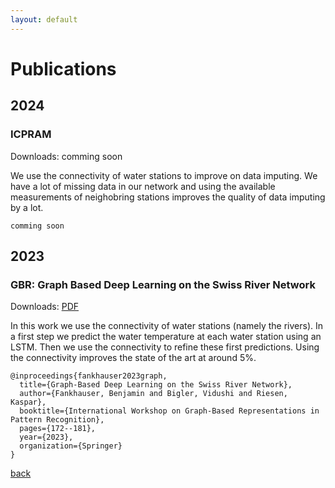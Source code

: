 ```yaml
---
layout: default
---
```


# Publications

## 2024

### ICPRAM
Downloads: comming soon

We use the connectivity of water stations to improve on data imputing. We have a lot of missing data in our network and using the available measurements of neighobring stations improves the quality of data imputing by a lot.

```
comming soon
```

## 2023

### GBR: Graph Based Deep Learning on the Swiss River Network
Downloads: [PDF](./pdfs/Fankhauser-23_Graph_Based_Deep_Learning_on_the_Swiss_River_Network.pdf)

In this work we use the connectivity of water stations (namely the rivers). In a first step we predict the water temperature at each water station using an LSTM. Then we use the connectivity to refine these first predictions. Using the connectivity improves the state of the art at around 5%.

```
@inproceedings{fankhauser2023graph,
  title={Graph-Based Deep Learning on the Swiss River Network},
  author={Fankhauser, Benjamin and Bigler, Vidushi and Riesen, Kaspar},
  booktitle={International Workshop on Graph-Based Representations in Pattern Recognition},
  pages={172--181},
  year={2023},
  organization={Springer}
}
```

[back](./)



